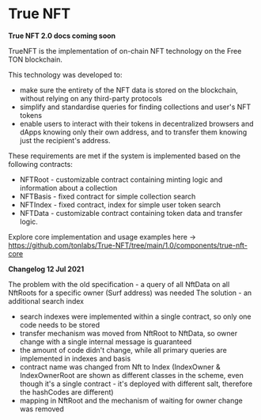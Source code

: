 # True NFT

**True NFT 2.0 docs coming soon**

TrueNFT is the implementation of on-chain NFT technology on the Free TON blockchain.

This technology was developed to:

- make sure the entirety of the NFT data is stored on the blockchain, without relying on any third-party protocols
- simplify and standardise queries for finding collections and user's NFT tokens
- enable users to interact with their tokens in decentralized browsers and dApps knowing only their own address, and to transfer them knowing just the recipient's address.

These requirements are met if the system is implemented based on the following contracts:

- NFTRoot - customizable contract containing minting logic and information about a collection
- NFTBasis - fixed contract for simple collection search
- NFTIndex - fixed contract, index for simple user token search
- NFTData - customizable contract containing token data and transfer logic.

Explore core implementation and usage examples here -> https://github.com/tonlabs/True-NFT/tree/main/1.0/components/true-nft-core

**Changelog 12 Jul 2021**

The problem with the old specification - a query of all NftData on all NftRoots for a specific owner (Surf address) was needed
The solution - an additional search index

- search indexes were implemented within a single contract, so only one code needs to be stored
- transfer mechanism was moved from NftRoot to NftData, so owner change with a single internal message is guaranteed
- the amount of code didn't change, while all primary queries are implemented in indexes and basis
- contract name was changed from Nft to Index (IndexOwner & IndexOwnerRoot are shown as different classes in the scheme, even though it's a single contract - it's deployed with different salt, therefore the hashCodes are different)
- mapping in NftRoot and the mechanism of waiting for owner change was removed
